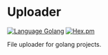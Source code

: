 # Uploader

[![Language Golang](https://img.shields.io/badge/language-golang-blue.svg)](https://img.shields.io/badge/language-golang-blue.svg)
[![Hex.pm](https://img.shields.io/hexpm/l/plug.svg)](https://github.com/memclutter/uploader)

File uploader for golang projects.

